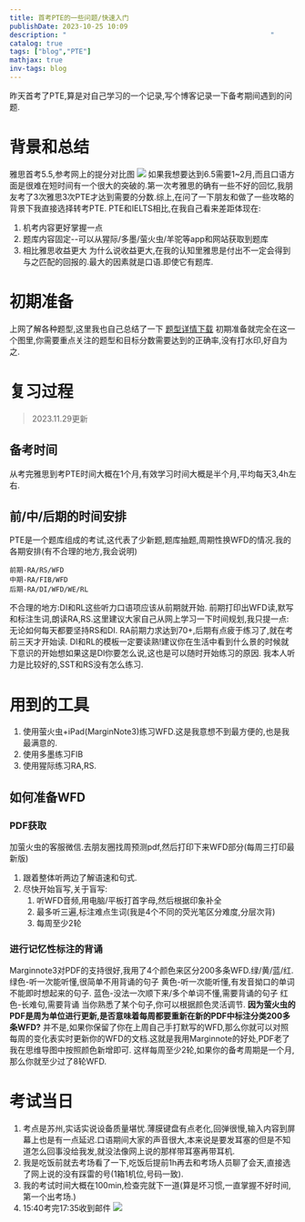 ```yaml
---
title: 首考PTE的一些问题/快速入门
publishDate: 2023-10-25 10:09
description: "                                                  "
catalog: true
tags: ["blog","PTE"]
mathjax: true
inv-tags: blog
---
```

昨天首考了PTE,算是对自己学习的一个记录,写个博客记录一下备考期间遇到的问题.
# 背景和总结
雅思首考5.5,参考网上的提分对比图
![](https://cdn.jsdelivr.net/gh/A5yncX/img/images/202310251559599.png)
如果我想要达到6.5需要1~2月,而且口语方面是很难在短时间有一个很大的突破的.第一次考雅思的确有一些不好的回忆,我朋友考了3次雅思3次PTE才达到需要的分数.综上,在问了一下朋友和做了一些攻略的背景下我直接选择转考PTE.
PTE和IELTS相比,在我自己看来差距体现在:
1. 机考内容更好掌握一点
2. 题库内容固定--可以从猩际/多墨/萤火虫/羊驼等app和网站获取到题库
3. 相比雅思收益更大
为什么说收益更大,在我的认知里雅思是付出不一定会得到与之匹配的回报的.最大的因素就是口语.即使它有题库.
# 初期准备

上网了解各种题型,这里我也自己总结了一下
[题型详情下载](https://asyncx-bucket1.oss-cn-nanjing.aliyuncs.com/githubblog/PTE.png)
初期准备就完全在这一个图里,你需要重点关注的题型和目标分数需要达到的正确率,没有打水印,好自为之.
# 复习过程

> 2023.11.29更新
## 备考时间

从考完雅思到考PTE时间大概在1个月,有效学习时间大概是半个月,平均每天3,4h左右.
## 前/中/后期的时间安排
PTE是一个题库组成的考试,这代表了少新题,题库抽题,周期性换WFD的情况.我的各期安排(有不合理的地方,我会说明)
```
前期-RA/RS/WFD
中期-RA/FIB/WFD
后期-RA/DI/WFD/WE/RL
```
不合理的地方:DI和RL这些听力口语项应该从前期就开始.
前期打印出WFD读,默写和标注生词,朗读RA,RS.这里建议大家自己从网上学习一下时间规划,我只提一点:无论如何每天都要坚持RS和DI.
RA前期力求达到70+,后期有点疲于练习了,就在考前三天才开始读.
DI和RL的模板一定要读熟!建议你在生活中看到什么景的时候就下意识的开始想如果这是DI你要怎么说,这也是可以随时开始练习的原因.
我本人听力是比较好的,SST和RS没有怎么练习.
# 用到的工具
1. 使用萤火虫+iPad(MarginNote3)练习WFD.这是我意想不到最方便的,也是我最满意的.
2. 使用多墨练习FIB
3. 使用猩际练习RA,RS.

## 如何准备WFD
### PDF获取
加萤火虫的客服微信.去朋友圈找周预测pdf,然后打印下来WFD部分(每周三打印最新版)
1. 跟着整体听两边了解语速和句式.
2. 尽快开始盲写,关于盲写:
    1. 听WFD音频,用电脑/平板打首字母,然后根据印象补全
    2. 最多听三遍,标注难点生词(我是4个不同的荧光笔区分难度,分层次背)
    3. 每周至少2轮
### 进行记忆性标注的背诵
Marginnote3对PDF的支持很好,我用了4个颜色来区分200多条WFD.绿/黄/蓝/红.
绿色-听一次能听懂,很简单不用背诵的句子
黄色-听一次能听懂,有发音拗口的单词不能即时想起来的句子.
蓝色-没法一次顺下来/多个单词不懂,需要背诵的句子
红色-长难句,需要背诵
当你熟悉了某个句子,你可以根据颜色灵活调节.
**因为萤火虫的PDF是周为单位进行更新,是否意味着每周都要重新在新的PDF中标注分类200多条WFD?**
并不是,如果你保留了你在上周自己手打默写的WFD,那么你就可以对照每周的变化表实时更新你的WFD的文档.这就是我用Marginnote的好处,PDF老了我在思维导图中按照颜色新增即可.
这样每周至少2轮,如果你的备考周期是一个月,那么你就至少过了8轮WFD.


# 考试当日
1. 考点是苏州,实话实说设备质量堪忧.薄膜键盘有点老化,回弹很慢,输入内容到屏幕上也是有一点延迟.口语期间大家的声音很大,本来说是要发耳塞的但是不知道怎么回事没给我发,就没法像网上说的那样带耳塞再带耳机.
2. 我是吃饭前就去考场看了一下,吃饭后提前1h再去和考场人员聊了会天,直接选了网上说的没有踩雷的号(1箱1机位,号码一致).
3. 我的考试时间大概在100min,检查完就下一道(算是坏习惯,一直掌握不好时间,第一个出考场.)
4. 15:40考完17:35收到邮件
![](https://cdn.jsdelivr.net/gh/A5yncX/img/images/202310251656391.png)

